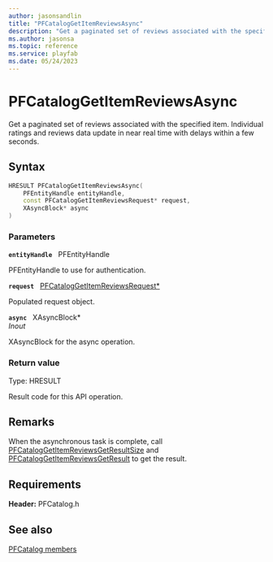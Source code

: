 ```yaml
---
author: jasonsandlin
title: "PFCatalogGetItemReviewsAsync"
description: "Get a paginated set of reviews associated with the specified item. Individual ratings and reviews data update in near real time with delays within a few seconds."
ms.author: jasonsa
ms.topic: reference
ms.service: playfab
ms.date: 05/24/2023
---
```


# PFCatalogGetItemReviewsAsync  

Get a paginated set of reviews associated with the specified item. Individual ratings and reviews data update in near real time with delays within a few seconds.  

## Syntax  
  
```cpp
HRESULT PFCatalogGetItemReviewsAsync(  
    PFEntityHandle entityHandle,  
    const PFCatalogGetItemReviewsRequest* request,  
    XAsyncBlock* async  
)  
```  
  
### Parameters  
  
**`entityHandle`** &nbsp; PFEntityHandle  
  
PFEntityHandle to use for authentication.  
  
**`request`** &nbsp; [PFCatalogGetItemReviewsRequest*](../../pfcatalogtypes/structs/pfcataloggetitemreviewsrequest.md)  
  
Populated request object.  
  
**`async`** &nbsp; XAsyncBlock*  
*_Inout_*  
  
XAsyncBlock for the async operation.  
  
  
### Return value
Type: HRESULT
  
Result code for this API operation.
  
## Remarks  
  
When the asynchronous task is complete, call [PFCatalogGetItemReviewsGetResultSize](pfcataloggetitemreviewsgetresultsize.md) and [PFCatalogGetItemReviewsGetResult](pfcataloggetitemreviewsgetresult.md) to get the result.
  
## Requirements  
  
**Header:** PFCatalog.h
  
## See also  
[PFCatalog members](../pfcatalog_members.md)  

  
  
